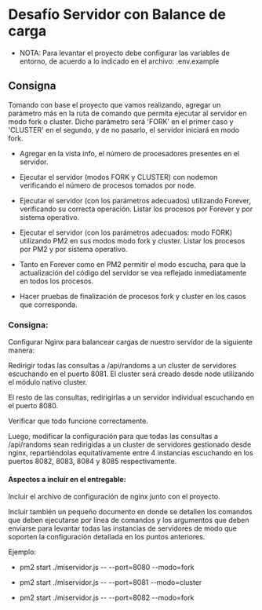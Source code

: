 # Desafío Servidor con Balance de carga

* NOTA: Para levantar el proyecto debe configurar las variables de entorno, de acuerdo a lo indicado en el archivo: .env.example

## Consigna
Tomando con base el proyecto que vamos realizando, agregar un parámetro más en la ruta de comando que permita ejecutar al servidor en modo fork o cluster. Dicho parámetro será 'FORK' en el primer caso y 'CLUSTER' en el segundo, y de no pasarlo, el servidor iniciará en modo fork.

* Agregar en la vista info, el número de procesadores presentes en el servidor.

* Ejecutar el servidor (modos FORK y CLUSTER) con nodemon verificando el número de procesos tomados por node.

* Ejecutar el servidor (con los parámetros adecuados) utilizando Forever, verificando su correcta operación. Listar los procesos por Forever y por sistema operativo.

* Ejecutar el servidor (con los parámetros adecuados: modo FORK) utilizando PM2 en sus modos modo fork y cluster. Listar los procesos por PM2 y por sistema operativo.

* Tanto en Forever como en PM2 permitir el modo escucha, para que la actualización del código del servidor se vea reflejado inmediatamente en todos los procesos.

* Hacer pruebas de finalización de procesos fork y cluster en los casos que corresponda.



### Consigna:

Configurar Nginx para balancear cargas de nuestro servidor de la siguiente manera:

Redirigir todas las consultas a /api/randoms a un cluster de servidores escuchando en el puerto 8081. El cluster será creado desde node utilizando el módulo nativo cluster.

El resto de las consultas, redirigirlas a un servidor individual escuchando en el puerto 8080.

Verificar que todo funcione correctamente.

Luego, modificar la configuración para que todas las consultas a /api/randoms sean redirigidas a un cluster de servidores gestionado desde nginx, repartiéndolas equitativamente entre 4 instancias escuchando en los puertos 8082, 8083, 8084 y 8085 respectivamente.

#### Aspectos a incluir en el entregable:

Incluir el archivo de configuración de nginx junto con el proyecto.

Incluir también un pequeño documento en donde se detallen los comandos que deben ejecutarse por línea de comandos y los argumentos que deben enviarse para levantar todas las instancias de servidores de modo que soporten la configuración detallada en los puntos anteriores.

Ejemplo:

* pm2 start ./miservidor.js -- --port=8080 --modo=fork

* pm2 start ./miservidor.js -- --port=8081 --modo=cluster

* pm2 start ./miservidor.js -- --port=8082 --modo=fork

